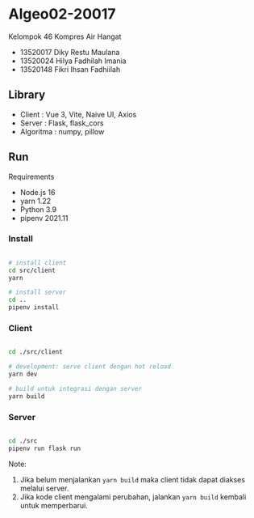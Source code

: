 # Algeo02-20017

Kelompok 46 Kompres Air Hangat

- 13520017 Diky Restu Maulana
- 13520024 Hilya Fadhilah Imania
- 13520148 Fikri Ihsan Fadhiilah


## Library

- Client    : Vue 3, Vite, Naive UI, Axios
- Server    : Flask, flask_cors
- Algoritma : numpy, pillow


## Run

Requirements

- Node.js 16
- yarn 1.22
- Python 3.9
- pipenv 2021.11

### Install

``` bash

# install client
cd src/client
yarn

# install server
cd ..
pipenv install

```

### Client

``` bash

cd ./src/client

# development: serve client dengan hot reload
yarn dev

# build untuk integrasi dengan server
yarn build

```

### Server

``` bash

cd ./src
pipenv run flask run

```

Note:
  1. Jika belum menjalankan `yarn build` maka client tidak dapat diakses melalui server.
  2. Jika kode client mengalami perubahan, jalankan `yarn build` kembali untuk memperbarui.
